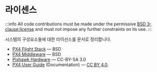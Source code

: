 # 라이센스

:::info
All code contributions must be made under the permissive [BSD 3-clause license](https://opensource.org/license/BSD-3-Clause) and must not impose any further constraints on its use.
:::

시스템의 구성요소들에 대한 라이선스를 문서로 정리합니다.

- [PX4 Flight Stack](https://github.com/PX4/PX4-Autopilot) &mdash; BSD
- [PX4 Middleware](https://github.com/PX4/PX4-Autopilot) &mdash; BSD
- [Pixhawk Hardware](https://github.com/pixhawk/Hardware) &mdash; CC-BY-SA 3.0
- [PX4 User Guide](https://github.com/PX4/PX4-user_guide) (Documentation) &mdash; [CC BY 4.0](https://creativecommons.org/licenses/by/4.0/).
